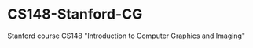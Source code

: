 CS148-Stanford-CG
=================

Stanford course CS148 "Introduction to Computer Graphics and Imaging"
